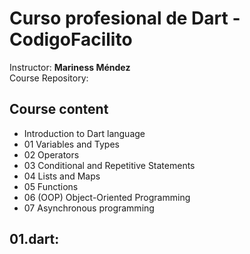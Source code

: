 # Curso profesional de Dart - CodigoFacilito

Instructor: **Mariness Méndez**  
Course Repository:

## Course content

- Introduction to Dart language
- 01 Variables and Types
- 02 Operators
- 03 Conditional and Repetitive Statements
- 04 Lists and Maps
- 05 Functions
- 06 (OOP) Object-Oriented Programming
- 07 Asynchronous programming

## 01.dart:
